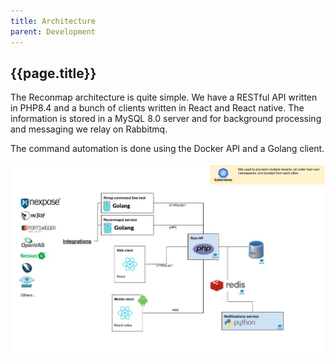 ```yaml
---
title: Architecture
parent: Development
---
```


## {{page.title}}

The Reconmap architecture is quite simple. We have a RESTful API written in PHP8.4 and a bunch of clients written in React and React native. The information is stored in a MySQL 8.0 server and for background processing and messaging we relay on Rabbitmq.

The command automation is done using the Docker API and a Golang client.

![Reconmap architecture](/images/development/architecture.jpg)
